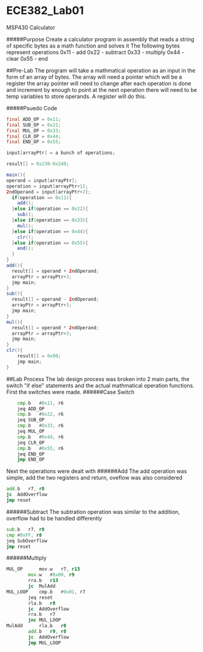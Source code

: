 ECE382_Lab01
============

MSP430 Calculator

#####Purpose
Create a calculator program in assembly that reads a string of specific bytes as a math function and solves it
The following bytes represent operations
0x11 - add
0x22 - subtract
0x33 - multiply
0x44 - clear
0x55 - end

##Pre-Lab
The program will take a mathmatical operation as an input in the form of an array of bytes.
The array will need a pointer which will be a register
the array pointer will need to change after each operation is done and increment by enough to point at the next operation
there will need to be temp variables to store operands. A register will do this.

#####Psuedo Code
```java
final ADD_OP = 0x11;
final SUB_OP = 0x22;
final MUL_OP = 0x33;
final CLR_OP = 0x44;
final END_OP = 0x55;

input[arrayPtr] = a bunch of operations;

result[] = 0x230-0x240;

main(){
operand = input[arrayPtr];
operation = input[arrayPtr+1];
2ndOperand = input[arrayPtr+2];
  if(operation == 0x11){
    add();
  }else if(operation == 0x22){
    sub();
  }else if(operation == 0x33){
    mul();
  }else if(operation == 0x44){
    clr();
  }else if(operation == 0x55){
    end();
  }
}
add(){
  result[] = operand + 2ndOperand;
  arrayPtr = arrayPtr+3;
  jmp main;
}
sub(){
  result[] = operand - 2ndOperand;
  arrayPtr = arrayPtr+3;
  jmp main;
}
mul(){
  result[] = operand * 2ndOperand;
  arrayPtr = arrayPtr+3;
  jmp main;
}
clr(){
    result[] = 0x00;
    jmp main;
}
```
##Lab Process
The lab design process was broken into 2 main parts, the switch "if else" statements and the actual mathmatical operation functions. First the switches were made.
######Case Switch
```asm
  	cmp.b	#0x11, r6
	jeq	ADD_OP
	cmp.b	#0x22, r6
	jeq	SUB_OP
	cmp.b	#0x33, r6
	jeq	MUL_OP
	cmp.b	#0x44, r6
	jeq	CLR_OP
	cmp.b	#0x55, r6
	jeq	END_OP
	jmp	END_OP
```

Next the operations were dealt with
######Add
The add operation was simple, add the two registers and return, oveflow was also considered
```asm
add.b	r7, r8
jc	AddOverflow
jmp	reset
```
######Subtract
The subtration operation was similar to the addition, overflow had to be handled differently
```asm
sub.b	r7, r8
cmp	#0xFF, r8
jeq	SubOverflow
jmp	reset
```
######Multiply
```asm
MUL_OP		mov.w	r7, r13
		mov.w	#0x00, r9
		rra.b	r13
		jc	MulAdd
MUL_LOOP	cmp.b	#0x01, r7
		jeq	reset
		rla.b	r8
		jc	AddOverflow
		rra.b	r7
		jnc	MUL_LOOP
MulAdd		rla.b	r8
		add.b	r9, r8
		jc	AddOverflow
		jmp	MUL_LOOP
```
######
